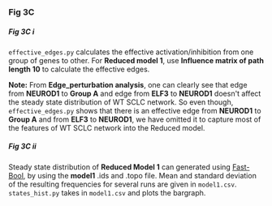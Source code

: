 ### Fig 3C

##### Fig 3C i

``effective_edges.py`` calculates the effective activation/inhibition from one group of genes to other. For **Reduced model 1**, use **Influence matrix of path length 10** to calculate the effective edges.

**Note:** From **Edge_perturbation analysis**, one can clearly see that  edge from **NEUROD1** to **Group A** and edge from **ELF3** to **NEUROD1** doesn't affect the steady state distribution of WT SCLC network. So even though, ``effective_edges.py`` shows that there is an effective edge from **NEUROD1** to **Group A** and from **ELF3** to **NEUROD1**, we have omitted it to capture most of the features of WT SCLC network into the Reduced model.

##### Fig 3C ii

Steady state distribution of **Reduced Model 1** can generated using [Fast-Bool](https://github.com/uday2607/CSB-SCLC/tree/master/Additional_Codes/Fast-Bool), by using the **model1** .ids and .topo file. Mean and standard deviation of the resulting frequencies for several runs are given in ``model1.csv``. ``states_hist.py`` takes in ``model1.csv`` and plots the bargraph.
